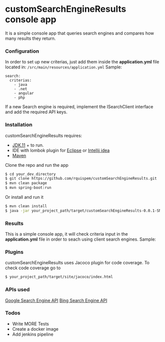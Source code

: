# customSearchEngineResults console app
It is a simple console app that queries search engines and compares how many results they
return.

### Configuration
In order to set up new criterias, just add them inside the **application.yml** file located in:
`/src/main/resources/application.yml`
Sample:
```
search:
  criterias:
    - java
    - .net
    - angular
    - php
```    

If a new Search engine is required, implement the ISearchClient interface and add the required API keys.
### Installation
customSearchEngineResults requires: 
- [JDK.11](https://openjdk.java.net/projects/jdk/11/) + to run.
- IDE with lombok plugin for [Eclipse](https://projectlombok.org/setup/eclipse) or [Intellij idea](https://plugins.jetbrains.com/plugin/6317-lombok)
-  [Maven](https://maven.apache.org/download.cgi)

Clone the repo and run the app
```sh
$ cd your_dev_directory
$ git clone https://github.com/rquispem/customSearchEngineResults.git
$ mvn clean package
$ mvn spring-boot:run
```

Or install and run it
```sh
$ mvn clean install
$ java -jar your_project_path/target/customSearchEngineResults-0.0.1-SNAPSHOT.jar
```
### Results
This is a simple console app, it will check criteria input in the **application.yml** file in order to seach using client search engines.
Sample:

### Plugins

customSearchEngineResults uses Jacoco plugin for code coverage.
To check code coverage go to
```sh
$ your_project_path/target/site/jacoco/index.html
```

### APIs used
[Google Search Engine API](https://developers.google.com/custom-search/v1/using_rest)
[Bing Search Engine API](https://docs.microsoft.com/en-us/azure/cognitive-services/bing-web-search/quickstarts/java)

### Todos

 - Write MORE Tests
 - Create a docker image
 - Add jenkins pipeline
